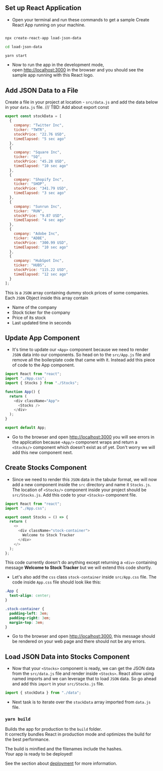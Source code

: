 ## Set up React Application

- Open your terminal and run these commands to get a sample Create React App running on your machine.

```sh

npx create-react-app load-json-data

cd load-json-data

yarn start

```

- Now to run the app in the development mode, <br />
open [http://localhost:3000](http://localhost:3000) in the browser and you should see the sample app running with this React logo.

## Add JSON Data to a File
Create a file in your project at location -  `src/data.js` and add the data below in your `data.js` file.
/// TBD: Add about export const

```js
export const stockData = [
  {
    company: "Twitter Inc",
    ticker: "TWTR",
    stockPrice: "22.76 USD",
    timeElapsed: "5 sec ago"
  },
  {
    company: "Square Inc",
    ticker: "SQ",
    stockPrice: "45.28 USD",
    timeElapsed: "10 sec ago"
  },
  {
    company: "Shopify Inc",
    ticker: "SHOP",
    stockPrice: "341.79 USD",
    timeElapsed: "3 sec ago"
  },
  {
    company: "Sunrun Inc",
    ticker: "RUN",
    stockPrice: "9.87 USD",
    timeElapsed: "4 sec ago"
  },
  {
    company: "Adobe Inc",
    ticker: "ADBE",
    stockPrice: "300.99 USD",
    timeElapsed: "10 sec ago"
  },
  {
    company: "HubSpot Inc",
    ticker: "HUBS",
    stockPrice: "115.22 USD",
    timeElapsed: "12 sec ago"
  }
];

```

This is a `JSON` array containing dummy stock prices of some companies. Each `JSON` Object inside this array contain

- Name of the company
- Stock ticker for the company
- Price of its stock
- Last updated time in seconds


## Update App Component
- It's time to update our `<App>` component because we need to render `JSON` data into our components. So head on to the `src/App.js` file and remove all the boilerplate code that came with it. Instead add this piece of code to the App component.

```js
import React from "react";
import "./App.css";
import { Stocks } from "./Stocks";

function App() {
  return (
    <div className="App">
      <Stocks />
    </div>
  );
}

export default App;

```
- Go to the browser and open [http://localhost:3000](http://localhost:3000) you will see errors in the application because `<App/>` component wraps and return a `<Stocks/>` component which doesn't exist as of yet. Don't worry we will add this new component next.

## Create Stocks Component
- Since we need to render this `JSON` data in the tabular format, we will now add a new component inside the `src` directory and name it `Stocks.js`.
The location of `<Stocks/>` component inside your project should be `src/Stocks.js`. Add this code to your `<Stocks>` component file.

```js
import React from "react";
import "./App.css";

export const Stocks = () => {
  return (
    <>
      <div className="stock-container">
        Welcome to Stock Tracker
      </div>
    </>
  );
};
```
This code currently doesn't do anything except returning a `<div>` containing message **Welcome to Stock Tracker** but we will extend this code shortly.

- Let's also add the `css` class `stock-container` inside `src/App.css` file. The code inside `App.css` file should look like this:

```css
.App {
  text-align: center;
}

.stock-container {
  padding-left: 3em;
  padding-right: 3em;
  margin-top: 3em;
}
```


- Go to the browser and open [http://localhost:3000](http://localhost:3000), this message should be rendered on your web page and there should not be any errors.

## Load JSON Data into Stocks Component
- Now that your `<Stocks>` component is ready, we can get the JSON data from the `src/data.js` file and render inside `<Stocks>`. React allow using named imports and we can leverage that to load `JSON` data. So go ahead and add this `import` in your `src/Stocks.js` file.

```js
import { stockData } from "./data";
```

- Next task is to iterate over the `stockData` array imported from `data.js` file. 










### `yarn build`

Builds the app for production to the `build` folder.<br />
It correctly bundles React in production mode and optimizes the build for the best performance.

The build is minified and the filenames include the hashes.<br />
Your app is ready to be deployed!

See the section about [deployment](https://facebook.github.io/create-react-app/docs/deployment) for more information.